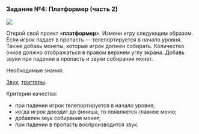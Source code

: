 ### Задание №4: Платформер (часть 2)

![](http://unity3d.unium.ru/lessons/lesson12/images/platformer.jpg)

Открой свой проект «**платформер**». Измени игру следующим образом. Если игрок падает в пропасть — телепортируется в начало уровня. Также добавь монеты, которые игрок должен собирать. Количество очков должно отображаться в правом верхнем углу экрана. Добавь звуки при падении в пропасть и звуки собирания монет.

Необходимые знания:

[Звук](http://unity3d.unium.ru/lessons/lesson12/index.html#sound), [триггеры](http://unity3d.unium.ru/lessons/lesson12/index.html#triggers).

Критерии качества:

- при падении игрок телепортируется в начало уровня;
- когда игрок доходит до финиша, то появляется главное меню;
- добавлен звук собирания монет;
- при падении в пропасть воспроизводится звук.